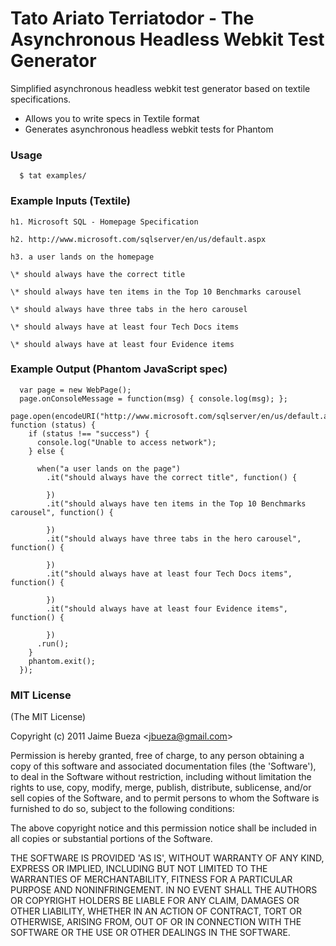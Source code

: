 # Tato Ariato Terriatodor - The Asynchronous Headless Webkit Test Generator

Simplified asynchronous headless webkit test generator based on textile specifications.
  
* Allows you to write specs in Textile format
* Generates asynchronous headless webkit tests for Phantom

### Usage

```
  $ tat examples/
```

### Example Inputs (Textile)

```
h1. Microsoft SQL - Homepage Specification

h2. http://www.microsoft.com/sqlserver/en/us/default.aspx

h3. a user lands on the homepage

\* should always have the correct title

\* should always have ten items in the Top 10 Benchmarks carousel

\* should always have three tabs in the hero carousel

\* should always have at least four Tech Docs items

\* should always have at least four Evidence items
```

### Example Output (Phantom JavaScript spec)

```
  var page = new WebPage();
  page.onConsoleMessage = function(msg) { console.log(msg); };
  page.open(encodeURI("http://www.microsoft.com/sqlserver/en/us/default.aspx"), function (status) {
    if (status !== "success") {
      console.log("Unable to access network");
    } else {
    
      when("a user lands on the page")
        .it("should always have the correct title", function() {

        })
        .it("should always have ten items in the Top 10 Benchmarks carousel", function() {

        })
        .it("should always have three tabs in the hero carousel", function() {  
          
        })
        .it("should always have at least four Tech Docs items", function() {
          
        })
        .it("should always have at least four Evidence items", function() {
          
        })
      .run(); 
    }
    phantom.exit();
  });
```



### MIT License


(The MIT License)

Copyright (c) 2011 Jaime Bueza &lt;jbueza@gmail.com&gt;

Permission is hereby granted, free of charge, to any person obtaining
a copy of this software and associated documentation files (the
'Software'), to deal in the Software without restriction, including
without limitation the rights to use, copy, modify, merge, publish,
distribute, sublicense, and/or sell copies of the Software, and to
permit persons to whom the Software is furnished to do so, subject to
the following conditions:

The above copyright notice and this permission notice shall be
included in all copies or substantial portions of the Software.

THE SOFTWARE IS PROVIDED 'AS IS', WITHOUT WARRANTY OF ANY KIND,
EXPRESS OR IMPLIED, INCLUDING BUT NOT LIMITED TO THE WARRANTIES OF
MERCHANTABILITY, FITNESS FOR A PARTICULAR PURPOSE AND NONINFRINGEMENT.
IN NO EVENT SHALL THE AUTHORS OR COPYRIGHT HOLDERS BE LIABLE FOR ANY
CLAIM, DAMAGES OR OTHER LIABILITY, WHETHER IN AN ACTION OF CONTRACT,
TORT OR OTHERWISE, ARISING FROM, OUT OF OR IN CONNECTION WITH THE
SOFTWARE OR THE USE OR OTHER DEALINGS IN THE SOFTWARE.

